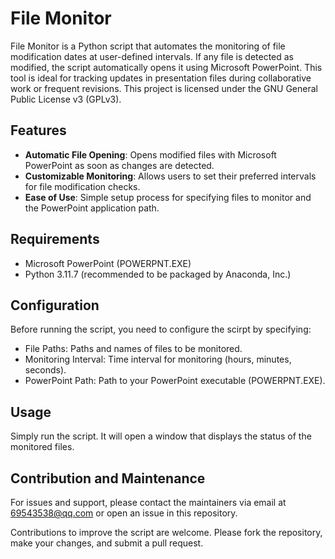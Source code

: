 # File Monitor

File Monitor is a Python script that automates the monitoring of file modification dates at user-defined intervals. If any file is detected as modified, the script automatically opens it using Microsoft PowerPoint. This tool is ideal for tracking updates in presentation files during collaborative work or frequent revisions. This project is licensed under the GNU General Public License v3 (GPLv3).

## Features

- **Automatic File Opening**: Opens modified files with Microsoft PowerPoint as soon as changes are detected.
- **Customizable Monitoring**: Allows users to set their preferred intervals for file modification checks.
- **Ease of Use**: Simple setup process for specifying files to monitor and the PowerPoint application path.

## Requirements

- Microsoft PowerPoint (POWERPNT.EXE)
- Python 3.11.7 (recommended to be packaged by Anaconda, Inc.)

## Configuration
Before running the script, you need to configure the scirpt by specifying:

- File Paths: Paths and names of files to be monitored.
- Monitoring Interval: Time interval for monitoring (hours, minutes, seconds).
- PowerPoint Path: Path to your PowerPoint executable (POWERPNT.EXE).

## Usage
Simply run the script. It will open a window that displays the status of the monitored files.

## Contribution and Maintenance
For issues and support, please contact the maintainers via email at 69543538@qq.com or open an issue in this repository.

Contributions to improve the script are welcome. Please fork the repository, make your changes, and submit a pull request.
